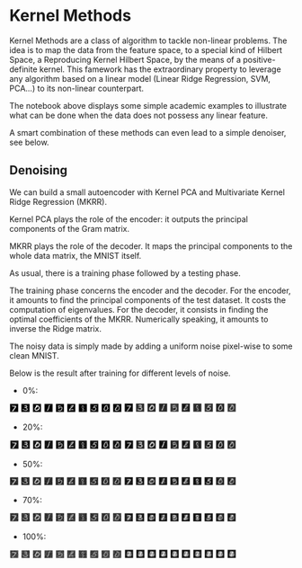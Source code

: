 # Kernel Methods

Kernel Methods are a class of algorithm to tackle non-linear problems. The idea is to map the data from the feature space, to a special kind of Hilbert Space, a Reproducing Kernel Hilbert Space, by the means of a positive-definite kernel. This famework has the extraordinary
property to leverage any algorithm based on a linear model (Linear Ridge Regression, SVM, PCA...) to its non-linear counterpart.

The notebook above displays some simple academic examples to illustrate what can be done when the data does not possess any linear feature.

A smart combination of these methods can even lead to a simple denoiser, see below.

## Denoising

We can build a small autoencoder with Kernel PCA and Multivariate Kernel Ridge Regression (MKRR).

Kernel PCA plays the role of the encoder: it outputs the principal components of the Gram matrix.

MKRR plays the role of the decoder. It maps the principal components to the whole data matrix, the MNIST itself. 

As usual, there is a training phase followed by a testing phase. 

The training phase concerns the encoder and the decoder. For the encoder, it amounts to find the principal components of the test dataset. It costs the computation of eigenvalues.
For the decoder, it consists in finding the optimal coefficients of the MKRR. Numerically speaking, it amounts to inverse the Ridge matrix.

The noisy data is simply made by adding a uniform noise pixel-wise to some clean MNIST.

Below is the result after training for different levels of noise.

- 0%:
<img src="img/noise_0.PNG" alt="drawing" width="200"/> 
<img src="img/denoise_0.PNG" alt="drawing" width="200"/> 

- 20%:
<img src="img/noise_0.2.PNG" alt="drawing" width="200"/> 
<img src="img/denoise_0.2.PNG" alt="drawing" width="200"/> 

- 50%:
<img src="img/noise_0.5.PNG" alt="drawing" width="200"/> 
<img src="img/denoise_0.5.PNG" alt="drawing" width="200"/> 

- 70%:
<img src="img/noise_0.7.PNG" alt="drawing" width="200"/> 
<img src="img/denoise_0.7.PNG" alt="drawing" width="200"/> 

- 100%:
<img src="img/noise_1.PNG" alt="drawing" width="200"/> 
<img src="img/denoise_1.PNG" alt="drawing" width="200"/> 